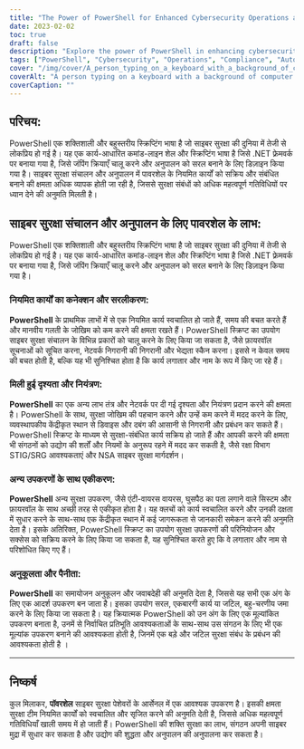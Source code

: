 ```yaml
---
title: "The Power of PowerShell for Enhanced Cybersecurity Operations and Compliance"
date: 2023-02-02
toc: true
draft: false
description: "Explore the power of PowerShell in enhancing cybersecurity operations and achieving compliance with industry standards through automation and streamlined processes."
tags: ["PowerShell", "Cybersecurity", "Operations", "Compliance", "Automation", "STIG/SRG Requirements", "NSACyber Guidance", "Windows Systems", "Blue-Team Defense", "Scripts", "Tools", "C Sharp projects"]
cover: "/img/cover/A_person_typing_on_a_keyboard_with_a_background_of_computer.png"
coverAlt: "A person typing on a keyboard with a background of computer servers and network cables, representing the use of PowerShell for cybersecurity operations and compliance."
coverCaption: ""
---
```


 ## परिचय:  PowerShell एक शक्तिशाली और बहुस्तरीय स्क्रिप्टिंग भाषा है जो साइबर सुरक्षा की दुनिया में तेजी से लोकप्रिय हो गई है। यह एक कार्य-आधारित कमांड-लाइन शेल और स्क्रिप्टिंग भाषा है जिसे .NET फ़्रेमवर्क पर बनाया गया है, जिसे जंपिंग क्रियाएँ चालू करने और अनुपालन को सरल बनाने के लिए डिज़ाइन किया गया है। साइबर सुरक्षा संचालन और अनुपालन में पावरशेल के नियमित कार्यों को सक्रिय और संबंधित बनाने की क्षमता अधिक व्यापक होती जा रही है, जिससे सुरक्षा संबंधों को अधिक महत्वपूर्ण गतिविधियों पर ध्यान देने की अनुमति मिलती है।  ## साइबर सुरक्षा संचालन और अनुपालन के लिए पावरशेल के लाभ:  PowerShell एक शक्तिशाली और बहुस्तरीय स्क्रिप्टिंग भाषा है जो साइबर सुरक्षा की दुनिया में तेजी से लोकप्रिय हो गई है। यह एक कार्य-आधारित कमांड-लाइन शेल और स्क्रिप्टिंग भाषा है जिसे .NET फ़्रेमवर्क पर बनाया गया है, जिसे जंपिंग क्रियाएँ चालू करने और अनुपालन को सरल बनाने के लिए डिज़ाइन किया गया है।  ### नियमित कार्यों का कनेक्शन और सरलीकरण:  **PowerShell** के प्राथमिक लाभों में से एक नियमित कार्य स्वचालित हो जाते हैं, समय की बचत करते हैं और मानवीय गलती के जोखिम को कम करने की क्षमता रखते हैं। PowerShell स्क्रिप्ट का उपयोग साइबर सुरक्षा संचालन के विभिन्न प्रकारों को चालू करने के लिए किया जा सकता है, जैसे फ़ायरवॉल सूचनाओं को सूचित करना, नेटवर्क निगरानी की निगरानी और भेद्यता स्कैन करना। इससे न केवल समय की बचत होती है, बल्कि यह भी सुनिश्चित होता है कि कार्य लगातार और नाम के रूप में किए जा रहे हैं।  ### मिली हुई दृश्यता और नियंत्रण:  **PowerShell** का एक अन्य लाभ तंत्र और नेटवर्क पर दी गई दृश्यता और नियंत्रण प्रदान करने की क्षमता है। PowerShell के साथ, सुरक्षा जोखिम की पहचान करने और उन्हें कम करने में मदद करने के लिए, व्यवस्थापकीय केंद्रीकृत स्थान से डिवाइस और दबंग की आसानी से निगरानी और प्रबंधन कर सकते हैं। PowerShell स्क्रिप्ट के माध्यम से सुरक्षा-संबंधित कार्य सक्रिय हो जाते हैं और आपकी करने की क्षमता भी संगठनों को उद्योग की शर्तों और नियमों के अनुरूप रहने में मदद कर सकती है, जैसे रक्षा विभाग STIG/SRG आवश्यकताएं और NSA साइबर सुरक्षा मार्गदर्शन।  ### अन्य उपकरणों के साथ एकीकरण:  **PowerShell** अन्य सुरक्षा उपकरण, जैसे एंटी-वायरस वायरस, घुसपैठ का पता लगाने वाले सिस्टम और फ़ायरवॉल के साथ अच्छी तरह से एकीकृत होता है। यह क्लचों को कार्य स्वचालित करने और उनकी दक्षता में सुधार करने के साथ-साथ एक केंद्रीकृत स्थान में कई जागरूकता से जानकारी समेकन करने की अनुमति देता है। इसके अतिरिक्त, PowerShell स्क्रिप्ट का उपयोग सुरक्षा उपकरणों की परिनियोजन और सक्सेस को सक्रिय करने के लिए किया जा सकता है, यह सुनिश्चित करते हुए कि वे लगातार और नाम से परिशोधित किए गए हैं।  ### अनुकूलता और पैनीता:  **PowerShell** का समायोजन अनुकूलन और जवाबदेही की अनुमति देता है, जिससे यह सभी एक अंग के लिए एक आदर्श उपकरण बन जाता है। इसका उपयोग सरल, एकबारगी कार्य या जटिल, बहु-चरणीय जमा करने के लिए किया जा सकता है। यह क्रियात्मक PowerShell को उन अंग के लिए एक मूल्यांकित उपकरण बनाता है, उनमें से निर्वाचित प्रतिभूति आवश्यकताओं के साथ-साथ उस संगठन के लिए भी एक मूल्यांक उपकरण बनाने की आवश्यकता होती है, जिनमें एक बड़े और जटिल सुरक्षा संबंध के प्रबंधन की आवश्यकता होती है ।  ________  ## निष्कर्ष  कुल मिलाकर, **पॉवरशेल** साइबर सुरक्षा पेशेवरों के आर्सेनल में एक आवश्यक उपकरण है। इसकी क्षमता सुरक्षा टीम नियमित कार्यों को स्वचालित और सृजित करने की अनुमति देती है, जिससे अधिक महत्वपूर्ण गतिविधियाँ खाली समय में हो जाती हैं। PowerShell की शक्ति सुरक्षा का लाभ, संगठन अपनी साइबर मुद्रा में सुधार कर सकता है और उद्योग की शुद्धता और अनुपालन की अनुपालना कर सकता है।